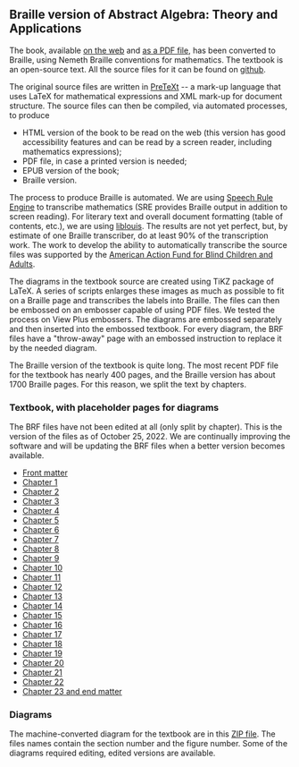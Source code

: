 ## Braille version of Abstract Algebra: Theory and Applications

The book, available [on the web](http://abstract.ups.edu/aata/aata.html) and [as a PDF file](http://abstract.pugetsound.edu/download.html), has been converted to Braille, using Nemeth Braille conventions for mathematics. The textbook is an open-source text. All the source files for it can be found on [github](https://github.com/twjudson/aata). 

The original source files are written in [PreTeXt](https://pretextbook.org/) -- a mark-up language that uses LaTeX for mathematical expressions and XML mark-up for document structure. The source files can then be compiled, via automated processes, to produce
* HTML version of the book to be read on the web (this version has good accessibility features and can be read by a screen reader, including mathematics expressions);
* PDF file, in case a printed version is needed;
* EPUB version of the book;
* Braille version.

The process to produce Braille is automated. We are using [Speech Rule Engine](https://speechruleengine.org/) to transcribe mathematics (SRE provides Braille output in addition to screen reading). For literary text and overall document formatting (table of contents, etc.), we are using [liblouis](http://liblouis.org/). The results are not yet perfect, but, by estimate of one Braille transcriber, do at least 90% of the transcription work. The work to develop the ability to automatically transcribe the source files was supported by the [American Action Fund for Blind Children and Adults](https://www.actionfund.org/).

The diagrams in the textbook source are created using TiKZ package of LaTeX. A series of scripts enlarges these images as much as possible to fit on a Braille page and transcribes the labels into Braille. The files can then be embossed on an embosser capable of using PDF files. We tested the process on View Plus embossers. The diagrams are embossed separately and then inserted into the embossed textbook. For every diagram, the BRF files have a "throw-away" page with an embossed instruction to replace it by the needed diagram.

The Braille version of the textbook is quite long. The most recent PDF file for the textbook has nearly 400 pages, and the Braille version has about 1700 Braille pages. For this reason, we split the text by chapters.

### Textbook, with placeholder pages for diagrams

The BRF files have not been edited at all (only split by chapter). This is the version of the files as of October 25, 2022.
We are continually improving the software and will be updating the BRF files when a better version becomes available.

* [Front matter](brf_files/chunk0.brf)
* [Chapter 1](brf_files/chunk1.brf)
* [Chapter 2](brf_files/chunk2.brf)
* [Chapter 3](brf_files/chunk3.brf)
* [Chapter 4](brf_files/chunk4.brf)
* [Chapter 5](brf_files/chunk5.brf)
* [Chapter 6](brf_files/chunk6.brf)
* [Chapter 7](brf_files/chunk7.brf)
* [Chapter 8](brf_files/chunk8.brf)
* [Chapter 9](brf_files/chunk9.brf)
* [Chapter 10](brf_files/chunk10.brf)
* [Chapter 11](brf_files/chunk11.brf)
* [Chapter 12](brf_files/chunk12.brf)
* [Chapter 13](brf_files/chunk13.brf)
* [Chapter 14](brf_files/chunk14.brf)
* [Chapter 15](brf_files/chunk15.brf)
* [Chapter 16](brf_files/chunk16.brf)
* [Chapter 17](brf_files/chunk17.brf)
* [Chapter 18](brf_files/chunk18.brf)
* [Chapter 19](brf_files/chunk19.brf)
* [Chapter 20](brf_files/chunk20.brf)
* [Chapter 21](brf_files/chunk21.brf)
* [Chapter 22](brf_files/chunk22.brf)
* [Chapter 23 and end matter](brf_files/chunk23.brf)

### Diagrams

The machine-converted diagram for the textbook are in this [ZIP file](diagrams/PicturesAATA.zip). The files names contain the section number and the figure number. Some of the diagrams required editing, edited versions are available.


